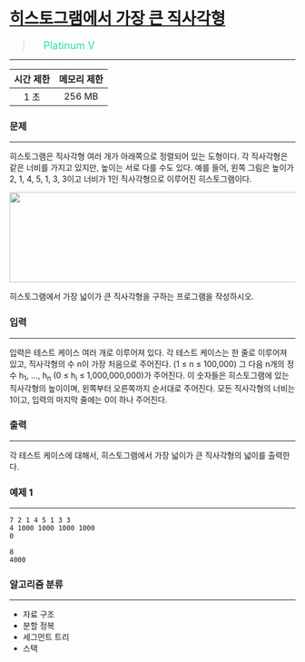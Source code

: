 # [히스토그램에서 가장 큰 직사각형](https://www.acmicpc.net/problem/6549)

> <img src="https://d2gd6pc034wcta.cloudfront.net/tier/16.svg" width="16" heigth="21" style = "vertical-align: middle;"/>&nbsp;<span style="font-size: 18px; color: #27e2a4;">Platinum V</span>

***

<div align="center">

|시간 제한|메모리 제한|
|:---:|:---:|
|1 초 |256 MB|

</div>

### 문제

***

히스토그램은 직사각형 여러 개가 아래쪽으로 정렬되어 있는 도형이다. 각 직사각형은 같은 너비를 가지고 있지만, 높이는 서로 다를 수도 있다. 예를 들어, 왼쪽 그림은 높이가 2, 1, 4, 5, 1, 3, 3이고 너비가 1인 직사각형으로 이루어진 히스토그램이다.

<div align="center"><img alt="" src="https://www.acmicpc.net/upload/images/histogram.png" style="height:159px; width:506px"/></div>

히스토그램에서 가장 넓이가 큰 직사각형을 구하는 프로그램을 작성하시오.

### 입력

***

입력은 테스트 케이스 여러 개로 이루어져 있다. 각 테스트 케이스는 한 줄로 이루어져 있고, 직사각형의 수 n이 가장 처음으로 주어진다. (1 ≤ n ≤ 100,000) 그 다음 n개의 정수 h<sub>1</sub>, ..., h<sub>n</sub> (0 ≤ h<sub>i</sub> ≤ 1,000,000,000)가 주어진다. 이 숫자들은 히스토그램에 있는 직사각형의 높이이며, 왼쪽부터 오른쪽까지 순서대로 주어진다. 모든 직사각형의 너비는 1이고, 입력의 마지막 줄에는 0이 하나 주어진다.

### 출력

***

각 테스트 케이스에 대해서, 히스토그램에서 가장 넓이가 큰 직사각형의 넓이를 출력한다.

### 예제 1

***

```
7 2 1 4 5 1 3 3
4 1000 1000 1000 1000
0
```

```
8
4000
```

### 알고리즘 분류

***

* 자료 구조
* 분할 정복
* 세그먼트 트리
* 스택

